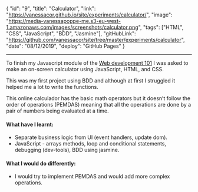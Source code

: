 {
"id": "9",
"title": "Calculator",
"link": "https://vanessacor.github.io/site/experiments/calculator/",
"image": "https://media-vanessapoppe-me.s3-eu-west-1.amazonaws.com/images/screenshots/calculator.png",
"tags": ["HTML", "CSS", "JavaScript", "BDD", "Jasmine"],
"gitHubLink": "https://github.com/vanessacor/site/tree/master/experiments/calculator",
"date": "08/12/2019",
"deploy": "GitHub Pages"
}

---

To finish my Javascript module of the [Web development 101](https://www.theodinproject.com/courses/web-development-101) I was asked to make an on-screen calculator using JavaScript, HTML, and CSS.

This was my first project using BDD and although at first I struggled it helped me a lot to write the functions.

This online calculador has the basic math operators but it doesn’t follow the order of operations (PEMDAS) meaning that all the operations are done by a pair of numbers being evaluated at a time.

#### What have I learnt:

- Separate business logic from UI (event handlers, update dom).
- JavaScript - arrays methods, loop and conditional statements, debugging (dev-tools), BDD using jasmine.

#### What I would do differently:

- I would try to implement PEMDAS and would add more complex operations.
